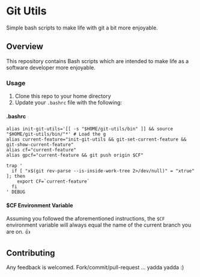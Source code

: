 # Git Utils

Simple bash scripts to make life with git a bit more enjoyable.

## Overview

This repository contains Bash scripts which are intended to make life as a software developer more enjoyable.  

### Usage

1. Clone this repo to your home directory
2. Update your `.bashrc` file with the following:

#### .bashrc 

    alias init-git-utils='[[ -s "$HOME/git-utils/bin" ]] && source "$HOME/git-utils/bin/"*' # Load the g
    alias current-feature="init-git-utils && git-set-current-feature && git-show-current-feature"
    alias cf="current-feature"
    alias gpcf="current-feature && git push origin $CF"

    trap '
      if [ "x$(git rev-parse --is-inside-work-tree 2>/dev/null)" = "xtrue" ]; then
        export CF=`current-feature`
      fi
    ' DEBUG
    
#### $CF Environment Variable

Assuming you followed the aforementioned instructions, the `$CF` environment variable will always equal the name of the current branch you are on. :+1:


## Contributing

Any feedback is welcomed.  Fork/commit/pull-request ... yadda yadda :)
